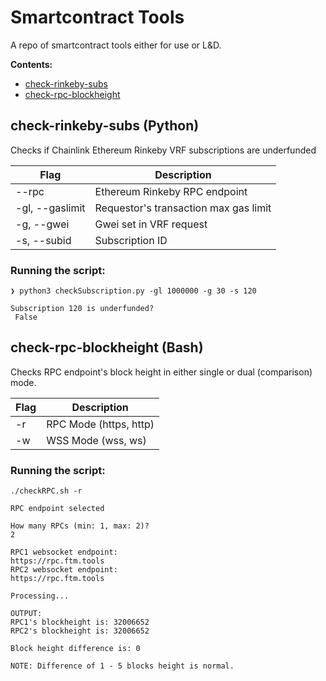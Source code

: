 # Smartcontract Tools

A repo of smartcontract tools either for use or L&D.

**Contents:**

- [check-rinkeby-subs](https://github.com/dangitsdavid/smartcontract-tools#check-rinkeby-subs-python)
- [check-rpc-blockheight](https://github.com/dangitsdavid/smartcontract-tools#check-rpc-blockheight-bash)

## check-rinkeby-subs (Python)

Checks if Chainlink Ethereum Rinkeby VRF subscriptions are underfunded

| Flag            | Description                           |
| --------------- | ------------------------------------- |
| --rpc           | Ethereum Rinkeby RPC endpoint         |
| -gl, --gaslimit | Requestor's transaction max gas limit |
| -g, --gwei      | Gwei set in VRF request               |
| -s, --subid     | Subscription ID                       |

### Running the script:

```
❯ python3 checkSubscription.py -gl 1000000 -g 30 -s 120

Subscription 120 is underfunded?
 False
```

## check-rpc-blockheight (Bash)

Checks RPC endpoint's block height in either single or dual (comparison) mode.

| Flag | Description            |
| ---- | ---------------------- |
| -r   | RPC Mode (https, http) |
| -w   | WSS Mode (wss, ws)     |

### Running the script:

```
./checkRPC.sh -r

RPC endpoint selected

How many RPCs (min: 1, max: 2)?
2

RPC1 websocket endpoint:
https://rpc.ftm.tools
RPC2 websocket endpoint:
https://rpc.ftm.tools

Processing...

OUTPUT:
RPC1's blockheight is: 32006652
RPC2's blockheight is: 32006652

Block height difference is: 0

NOTE: Difference of 1 - 5 blocks height is normal.
```
